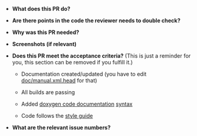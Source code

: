 * **What does this PR do?**

* **Are there points in the code the reviewer needs to double check?**

* **Why was this PR needed?**

* **Screenshots (if relevant)**

* **Does this PR meet the acceptance criteria?** (This is just a reminder for you,
  this section can be removed if you fulfill it.)

   - Documentation created/updated (you have to edit
     [doc/manual.xml.head](https://www.github.com/neomutt/neomutt/blob/master/doc/manual.xml.head)
     for that)

   - All builds are passing

   - Added [doxygen code documentation](https://www.neomutt.org/dev/doxygen)
     [syntax](http://www.stack.nl/~dimitri/doxygen/manual/docblocks.html)

   - Code follows the [style guide](https://www.neomutt.org/dev/coding-style)

* **What are the relevant issue numbers?**
